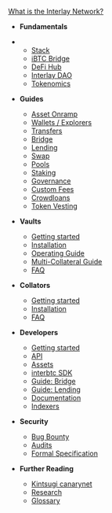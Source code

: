 <!-- docs/_sidebar.md -->

[What is the Interlay Network?](/)


* **Fundamentals**
* 
  * [Stack](learn/stack.md)
  * [iBTC Bridge](learn/ibtc-bridge.md)
  * [DeFi Hub](learn/defi-hub.md)
  * [Interlay DAO](learn/interlay-dao.md)
  * [Tokenomics](learn/tokenomics.md)

* **Guides**
  * [Asset Onramp](guides/assets.md)
  * [Wallets / Explorers](guides/wallets-explorers.md)
  * [Transfers](guides/transfers.md)
  * [Bridge](guides/bridge.md)
  * [Lending](guides/lending.md)
  * [Swap](guides/swap.md)
  * [Pools](guides/pools.md)
  * [Staking](guides/stake.md)
  * [Governance](guides/governance.md)
  * [Custom Fees](guides/custom-fees.md)
  * [Crowdloans](guides/crowdloans.md)
  * [Token Vesting](guides/vesting.md)

* **Vaults**

  * [Getting started](vault/overview.md)
  * [Installation](vault/installation.md)
  * [Operating Guide](vault/guide.md)
  * [Multi-Collateral Guide](vault/multi-collateral.md)
  * [FAQ](vault/faq.md)

* **Collators**

  * [Getting started](collator/overview.md)
  * [Installation](collator/guide.md)
  * [FAQ](collator/faq.md)

* **Developers**

  * [Getting started](developers/overview.md)
  * [API](developers/api.md)
  * [Assets](developers/assets.md)
  * [interbtc SDK](developers/integration.md)
  * [Guide: Bridge](developers/bridge.md)
  * [Guide: Lending](developers/lending.md)
  * [Documentation](developers/documentation.md)
  * [Indexers](developers/indexers.md)

* **Security**

  * [Bug Bounty](about/bug-bounty.md)
  * [Audits](about/audits.md)
  * [Formal Specification](https://spec.interlay.io/)

* **Further Reading**

  * [Kintsugi canarynet](about/kintsugi.md)
  * [Research](about/research.md)
  * [Glossary](about/glossary.md)
